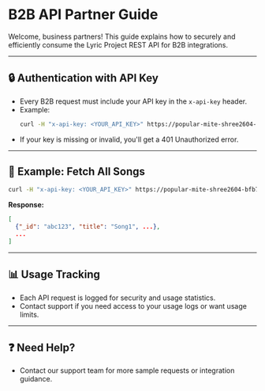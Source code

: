 # B2B API Partner Guide

Welcome, business partners! This guide explains how to securely and efficiently consume the Lyric Project REST API for B2B integrations.

---

## 🔒 Authentication with API Key
- Every B2B request must include your API key in the `x-api-key` header.
- Example:
  ```sh
  curl -H "x-api-key: <YOUR_API_KEY>" https://popular-mite-shree2604-bfb782a1.koyeb.app/api-docs/songs/b2b/all
  ```
- If your key is missing or invalid, you'll get a 401 Unauthorized error.

---

## 📘 Example: Fetch All Songs
```sh
curl -H "x-api-key: <YOUR_API_KEY>" https://popular-mite-shree2604-bfb782a1.koyeb.app/api-docs/songs/b2b/all
```
**Response:**
```json
[
  {"_id": "abc123", "title": "Song1", ...},
  ...
]
```

---

## 📊 Usage Tracking
- Each API request is logged for security and usage statistics.
- Contact support if you need access to your usage logs or want usage limits.

---

## ❓ Need Help?
- Contact our support team for more sample requests or integration guidance.
